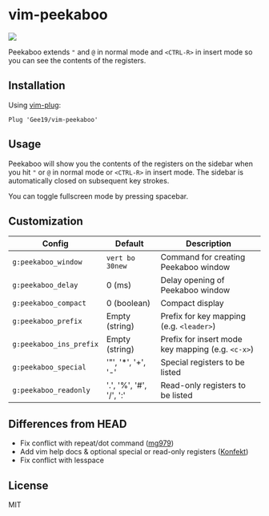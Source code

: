 vim-peekaboo
============

![](https://cloud.githubusercontent.com/assets/700826/6095261/bb00340c-af96-11e4-9df5-9cd869673a11.gif)

Peekaboo extends `"` and `@` in normal mode and `<CTRL-R>` in insert mode so
you can see the contents of the registers.

Installation
------------

Using [vim-plug](https://github.com/junegunn/vim-plug):

```vim
Plug 'Gee19/vim-peekaboo'
```

Usage
-----

Peekaboo will show you the contents of the registers on the sidebar when you
hit `"` or `@` in normal mode or `<CTRL-R>` in insert mode. The sidebar is
automatically closed on subsequent key strokes.

You can toggle fullscreen mode by pressing spacebar.

Customization
-------------

| Config                  | Default                 | Description                                       |
| ------                  | -------                 | -----------                                       |
| `g:peekaboo_window`     | `vert bo 30new`         | Command for creating Peekaboo window              |
| `g:peekaboo_delay`      | 0 (ms)                  | Delay opening of Peekaboo window                  |
| `g:peekaboo_compact`    | 0 (boolean)             | Compact display                                   |
| `g:peekaboo_prefix`     | Empty (string)          | Prefix for key mapping (e.g. `<leader>`)          |
| `g:peekaboo_ins_prefix` | Empty (string)          | Prefix for insert mode key mapping (e.g. `<c-x>`) |
| `g:peekaboo_special`    | '"', '*', '+', '-'      | Special registers to be listed                    |
| `g:peekaboo_readonly`   | '.', '%', '#', '/', ':' | Read-only registers to be listed                  |

Differences from HEAD
-------
- Fix conflict with repeat/dot command ([mg979](https://github.com/mg979))
- Add vim help docs & optional special or read-only registers ([Konfekt](https://github.com/Konfekt))
- Fix conflict with lesspace

License
-------

MIT
